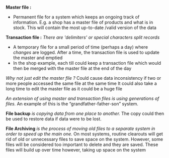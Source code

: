 **Master file :**
- Permanent file for a system which keeps an ongoing track of information. E.g. a shop has a master file of products and what is in stock. This will contain the most up-to-date /valid version of the data

**Transaction file :** *There are 'delimiters' or special characters split records*
- A temporary file for a small period of time (perhaps a day) where *changes* are logged. After a time, the transaction file is used to update the master and emptied 
- In the shop example, each till could keep a transaction file which would then be merged with the master file at the end of the day 

*Why not just edit the master file ?*
Could cause data inconsistency if two or more people accessed the same file at the same time
It could also take a long time to edit the master file as it could be a huge file

*An extension of using master and transaction files is using generations of files.* An example of this is the “grandfather-father-son” system. 

**File backup** *is copying data from one place to another.*
The copy could then be used to restore data if data were to be lost.

**File Archiving** *is the process of moving old files to a separate system in order to speed up the main one.*
On most systems, routine clearouts will get rid of old or unnecessary files to save space on the system. However, some files will be considered too important to delete and they are saved. These files will build up over time however, taking up space on the system
